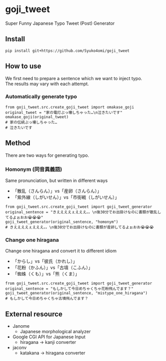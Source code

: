 # goji_tweet
Super Funny Japanese Typo Tweet (Post) Generator

## Install
```
pip install git+https://github.com/Syuko4omi/goji_tweet
```

## How to use
We first need to prepare a sentence which we want to inject typo.  
The results may vary with each attempt.
### Automatically generate typo
```
from goji_tweet.src.create_goji_tweet import omakase_goji
original_tweet = "家の電灯ぶっ壊しちゃった…\n泣きたいです"
omakase_goji(original_tweet)
# 家の伝統ぶっ壊しちゃった…
# 泣きたいです
```

## Method
There are two ways for generating typo.
### Homonym (同音異義語)
Same pronunciation, but written in different ways
- 「散乱（さんらん）」vs「産卵（さんらん）」
- 「紫外線（しがいせん）」vs「市街戦（しがいせん）」

```
from goji_tweet.src.create_goji_tweet import goji_tweet_generator
original_sentence = "きええええぇえええ。。\n後30分でお出掛けなのに書類が散乱してるよぉおお😭😭😭"
goji_tweet_generator(original_sentence, "homonym")
# きええええぇえええ。。\n後30分でお出掛けなのに書類が産卵してるよぉおお😭😭😭
```

### Change one hiragana
Change one hiragana and convert it to different idiom
- 「からし」vs「彼氏（かれし）」
- 「花粉（かふん）」vs「古墳（こふん）」
- 「蜘蛛（くも）」vs「熊（くま）」

```
from goji_tweet.src.create_goji_tweet import goji_tweet_generator
original_sentence = "もしかして今日めちゃくちゃ花粉飛んでます？"
goji_tweet_generator(original_sentence, "mistype_one_hiragana")
# もしかして今日めちゃくちゃ古墳飛んでます？
```

## External resource
- Janome
    - Japanese morphological analyzer
- Google CGI API for Japanese Input
    - hiragana -> kanji converter
- jaconv
    - katakana -> hiragana converter